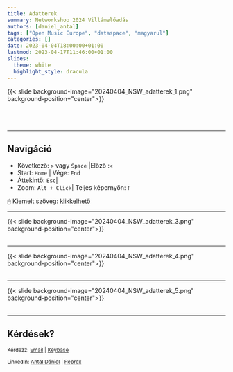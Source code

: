 ```yaml
---
title: Adatterek
summary: Networkshop 2024 Villámelőadás
authors: [daniel_antal]
tags: ["Open Music Europe", "dataspace", "magyarul"]
categories: []
date: 2023-04-04T18:00:00+01:00
lastmod: 2023-04-17T11:46:00+01:00
slides:
  theme: white
  highlight_style: dracula
---
```


{{< slide background-image="20240404_NSW_adatterek_1.png" background-position="center">}}
<br/><br/><br/><br/>

---

## Navigáció

- Következő: `️>` vagy `Space` |Előző :️`<`
- Start: `Home` | Vége: `End`
- Áttekintő: `Esc`|  
- Zoom: `Alt + Click️`| Teljes képernyőn: `F`

🖱 Kiemelt szöveg: [klikkelhető](https://reprex.nl/project/musiceviota/) 

---

{{< slide background-image="20240404_NSW_adatterek_3.png" background-position="center">}}
</br></br>

----

{{< slide background-image="20240404_NSW_adatterek_4.png" background-position="center">}}
</br></br>

----

{{< slide background-image="20240404_NSW_adatterek_5.png" background-position="center">}}
</br></br>

---
## Kérdések?

<p style="font-size:85%" > Kérdezz: <a href="https://reprex.nl/#contact" target="_blank">Email</a> |
<a href="https://keybase.io/team/reprexcommunity" target="_blank">Keybase</a> 
</p>
<p style="font-size:85%" > LinkedIn: 
<a href="https://www.linkedin.com/in/antaldaniel/" target="_blank">Antal Dániel</a> |
<a href="https://www.linkedin.com/company/68855596" target="_blank">Reprex</a> </p>

